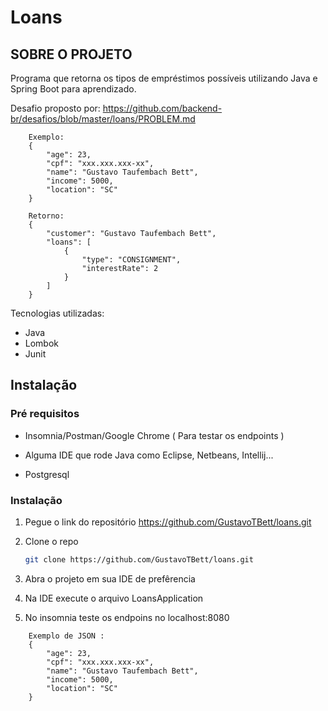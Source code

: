 # Loans

<!-- SOBRE O PROJETO -->
## SOBRE O PROJETO

Programa que retorna os tipos de empréstimos possíveis utilizando Java e Spring Boot para aprendizado. 

Desafio proposto por: https://github.com/backend-br/desafios/blob/master/loans/PROBLEM.md

```
    Exemplo:
    {
        "age": 23,
        "cpf": "xxx.xxx.xxx-xx",
        "name": "Gustavo Taufembach Bett",
        "income": 5000,
        "location": "SC"
    }
  
    Retorno:
    {
        "customer": "Gustavo Taufembach Bett",
        "loans": [
            {
                "type": "CONSIGNMENT",
                "interestRate": 2
            }
        ]
    }
```

Tecnologias utilizadas:
* Java
* Lombok
* Junit

<!-- GETTING STARTED -->
## Instalação

### Pré requisitos

* Insomnia/Postman/Google Chrome ( Para testar os endpoints ) 

* Alguma IDE que rode Java como Eclipse, Netbeans, Intellij... 

* Postgresql


### Instalação

1. Pegue o link do repositório https://github.com/GustavoTBett/loans.git
2. Clone o repo
   ```sh
   git clone https://github.com/GustavoTBett/loans.git
   ```
3. Abra o projeto em sua IDE de prefêrencia

4. Na IDE execute o arquivo LoansApplication

5. No insomnia teste os endpoins no localhost:8080

```
    Exemplo de JSON :
    {
        "age": 23,
        "cpf": "xxx.xxx.xxx-xx",
        "name": "Gustavo Taufembach Bett",
        "income": 5000,
        "location": "SC"
    }
 ```
